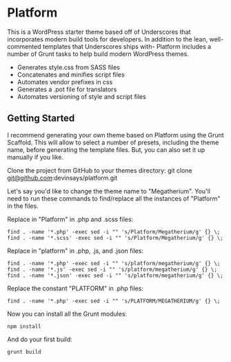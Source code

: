 Platform
===

This is a WordPress starter theme based off of Underscores that incorporates modern build tools for developers.  In addition to the lean, well-commented templates that Underscores ships with- Platform includes a number of Grunt tasks to help build modern WordPress themes.

* Generates style.css from SASS files
* Concatenates and minifies script files
* Automates vendor prefixes in css
* Generates a .pot file for translators
* Automates versioning of style and script files

Getting Started
---------------

I recommend generating your own theme based on Platform using the Grunt Scaffold.  This will allow to select a number of presets, including the theme name, before generating the template files.  But, you can also set it up manually if you like.

Clone the project from GitHub to your themes directory:
git clone git@github.com:devinsays/platform.git

Let's say you'd like to change the theme name to "Megatherium".  You'll need to run these commands to find/replace all the instances of "Platform" in the files.

Replace in "Platform" in .php and .scss files:

`
find . -name '*.php' -exec sed -i "" 's/Platform/Megatherium/g' {} \;
find . -name '*.scss' -exec sed -i "" 's/Platform/Megatherium/g' {} \;
`

Replace in "platform" in .php, .js, and .json files:

`
find . -name '*.php' -exec sed -i "" 's/platform/megatherium/g' {} \;
find . -name '*.js' -exec sed -i "" 's/platform/megatherium/g' {} \;
find . -name '*.json' -exec sed -i "" 's/platform/megatherium/g' {} \;
`

Replace the constant "PLATFORM" in .php files:

`
find . -name '*.php' -exec sed -i "" 's/PLATFORM/MEGATHERIUM/g' {} \;
`

Now you can install all the Grunt modules:

`
npm install
`

And do your first build:

`
grunt build
`
